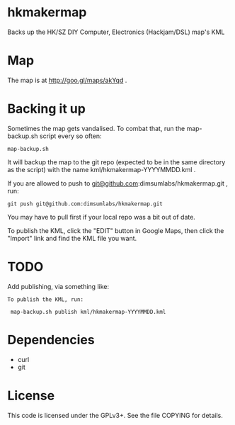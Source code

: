 hkmakermap
==========

Backs up the HK/SZ DIY Computer, Electronics (Hackjam/DSL) map's KML


Map
===

The map is at http://goo.gl/maps/akYqd .


Backing it up
=============

Sometimes the map gets vandalised.  To combat that, run the
map-backup.sh script every so often:

`map-backup.sh`

It will backup the map to the git repo (expected to be in the same
directory as the script) with the name kml/hkmakermap-YYYYMMDD.kml .

If you are allowed to push to git@github.com:dimsumlabs/hkmakermap.git
, run:

`git push git@github.com:dimsumlabs/hkmakermap.git`

You may have to pull first if your local repo was a bit out of date.


To publish the KML, click the "EDIT" button in Google Maps, then click
the "Import" link and find the KML file you want.



TODO
====

Add publishing, via something like:

    To publish the KML, run:

     map-backup.sh publish kml/hkmakermap-YYYYMMDD.kml


Dependencies
============

* curl
* git



License
=======

This code is licensed under the GPLv3+.  See the file COPYING for
details.






